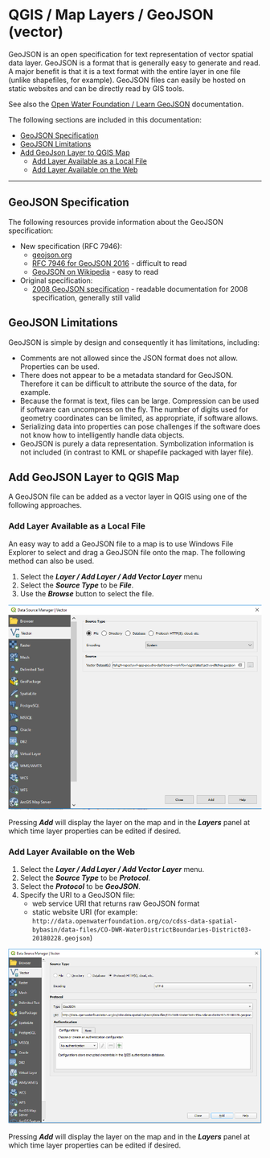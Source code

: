 # QGIS / Map Layers / GeoJSON (vector) #

GeoJSON is an open specification for text representation of vector spatial data layer.
GeoJSON is a format that is generally easy to generate and read.
A major benefit is that it is a text format with the entire layer in one file (unlike shapefiles, for example).
GeoJSON files can easily be hosted on static websites and can be directly read by GIS tools.

See also the [Open Water Foundation / Learn GeoJSON](http://learn.openwaterfoundation.org/owf-learn-geojson/) documentation.

The following sections are included in this documentation:

* [GeoJSON Specification](#geojson-specification)
* [GeoJSON Limitations](#geojson-limitations)
* [Add GeoJson Layer to QGIS Map](#add-geojson-layer-to-qgis-map)
	+ [Add Layer Available as a Local File](#add-layer-available-as-a-local-file)
	+ [Add Layer Available on the Web](#add-layer-available-on-the-web)

--------------

## GeoJSON Specification

The following resources provide information about the GeoJSON specification:

* New specification (RFC 7946):
	+ [geojson.org](http://geojson.org/)
	+ [RFC 7946 for GeoJSON 2016](https://tools.ietf.org/html/rfc7946) - difficult to read
	+ [GeoJSON on Wikipedia](https://en.wikipedia.org/wiki/GeoJSON) - easy to read
* Original specification:
	+ [2008 GeoJSON specification](http://geojson.org/geojson-spec.html) - readable documentation for 2008 specification, generally still valid

## GeoJSON Limitations ##

GeoJSON is simple by design and consequently it has limitations, including:

* Comments are not allowed since the JSON format does not allow.  Properties can be used.
* There does not appear to be a metadata standard for GeoJSON.
Therefore it can be difficult to attribute the source of the data, for example.
* Because the format is text, files can be large.  Compression can be used if software can uncompress on the fly.
The number of digits used for geometry coordinates can be limited, as appropriate, if software allows.
* Serializing data into properties can pose challenges if the software does not know how to intelligently handle data objects.
* GeoJSON is purely a data representation.
Symbolization information is not included (in contrast to KML or shapefile packaged with layer file).

## Add GeoJSON Layer to QGIS Map ##

A GeoJSON file can be added as a vector layer in QGIS using one of the following approaches.

### Add Layer Available as a Local File ###

An easy way to add a GeoJSON file to a map is to use Windows File Explorer
to select and drag a GeoJSON file onto the map.
The following method can also be used.

1. Select the ***Layer / Add Layer / Add Vector Layer*** menu
2. Select the ***Source Type*** to be ***File***.
3. Use the ***Browse*** button to select the file.

![Add GeoJSON](vector-geojson-images/add-geojson-file.png)

Pressing ***Add*** will display the layer on the map and in the ***Layers*** panel
at which time layer properties can be edited if desired.

### Add Layer Available on the Web ###

1. Select the ***Layer / Add Layer / Add Vector Layer*** menu.
1. Select the ***Source Type*** to be ***Protocol***.
2. Select the ***Protocol*** to be ***GeoJSON***.
3. Specify the URI to a GeoJSON file:
	* web service URI that returns raw GeoJSON format
	* static website URI (for example: `http://data.openwaterfoundation.org/co/cdss-data-spatial-bybasin/data-files/CO-DWR-WaterDistrictBoundaries-District03-20180228.geojson`)

![Add GeoJSON](vector-geojson-images/add-geojson-uri.png)

Pressing ***Add*** will display the layer on the map and in the ***Layers*** panel
at which time layer properties can be edited if desired.
